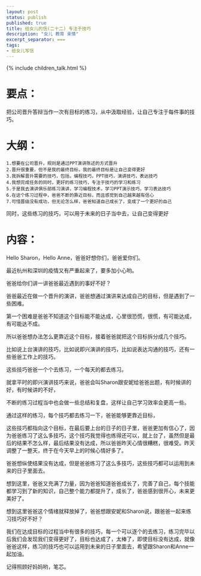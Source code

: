 ```yaml
---
layout: post
status: publish
published: true
title: 给女儿的信(二十二) 专注于技巧
description: "女儿 教育 亲情"
excerpt_separator: ===
tags:
- 给女儿写信
---
```


{% include children_talk.html %}


# 要点：

把公司晋升答辩当作一次有目标的练习，从中汲取经验，让自己专注于每件事的技巧。

# 大纲：

	1.想要在公司晋升，规则是通过PPT演讲陈述的方式晋升
	2.晋升很重要，但不是我的最终目标，我的最终目标是让自己变得更好
	3.我拆解晋升需要的技巧，包括，编程技巧，PPT技巧，演讲技巧，表达技巧
	4.我想完成任务的同时，更好的练习技巧，专注于技巧的学习和练习
	5.于是我去演讲俱乐部练习演讲，学习编程技术，学习PPT演示技巧，学习表达技巧
	6.在这个练习过程中，爸爸不断的靠近目标，而且感觉到自己越来越有信心
	7.可惜晋级没有成功，但无论怎么样，爸爸知道自己成长了，变成了一个更好的自己

同时，这些练习的技巧，可以用于未来的日子当中去，让自己变得更好

# 内容：

Hello Sharon，Hello Anne，爸爸好想你们，爸爸爱你们。

最近杭州和深圳的疫情又有严重起来了，要多加小心哟。

爸爸给你们讲一讲爸爸最近遇到的事好不好？

爸爸最近在做一个晋升的演讲，爸爸想通过演讲来达成自己的目标，但是遇到了一些困难。

第一个困难是爸爸不知道这个目标能不能达成，心里很恐慌，很慌，有可能达成，有可能达不成。

所以爸爸想办法怎么更靠近这个目标，接着爸爸就把这个目标拆分成几个技巧。

比如说上台演讲的技巧，比如说即兴演讲的技巧，比如说表达沟通的技巧，还有一些爸爸工作上的技巧。

这些技巧爸爸一个个去练习，一个每天的都去练习。

就拿平时的即兴演讲技巧来说，爸爸会叫Sharon跟安妮给爸爸出题，有时候讲的好，有时候讲的不好，

不断的练习过程当中也会做一些总结和复盘，这样让自己学习效率会更高一些。

通过这样的练习，每个技巧都去练习一下，爸爸能够更靠近目标，

这些技巧都指向这个目标，在最后要上台的日子的日子里，爸爸更加有信心了，因为爸爸练习了这么多技巧，这个技巧我觉得也练得还可以，就上台了，虽然但是最后的结果不怎么样，最后结果没有达成，所以爸爸昨天心情很糟糕，很难受。昨天调整了一整天，终于在今天早上的时候心情好多了。

爸爸想纵使结果没有达成，但是爸爸练习了这么多技巧，这些技巧都可以运用到未来的日子里面去。

想到这里，爸爸又充满了力量，因为爸爸知道爸爸成长了，完善了自己，每个技能都学习到了新的知识，自己整个能力都提升了，成长了，爸爸感到很开心，未来更美好了。

想到这里爸爸这个情绪就释放掉了，爸爸想跟安妮和Sharon说，跟爸爸一起来练习技巧好不好？

我们在达成目标的过程当中有很多的技巧，每一个可以逐个的去练习，练习完毕以后我们会发现我们变得更好了，目标也达成了，太棒了，即使目标没有达成，就像爸爸这样，练习的技巧也可以运用到未来的日子里面去，希望跟Sharon和Anne一起加油。

记得照顾好妈妈哟，笔芯。


